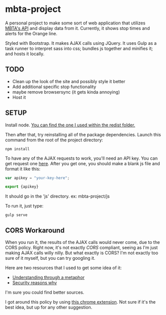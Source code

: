 # mbta-project

A personal project to make some sort of web application that utilizes [MBTA's API](https://www.mbta.com/developers/v3-api) and display data from it. Currently, it shows stop times and alerts for the Orange line. 

Styled with Bootstrap.
It makes AJAX calls using JQuery.
It uses Gulp as a task runner to interpret sass into css; bundles js together and minifies it; and hosts it locally. 

## TODO
- Clean up the look of the site and possibly style it better
- Add additional specific stop functionality
- maybe remove browsersync (it gets kinda annoying)
- Host it 

## SETUP
Install node. [You can find the one I used within the redist folder.](redist/node-v6.17.1-x64.msi)

Then after that, try reinstalling all of the package dependencies.
Launch this command from the root of the project directory:
```
npm install
```

To have any of the AJAX requests to work, you'll need an API key.
You can get request one [here](https://api-v3.mbta.com/).
After you get one, you should make a blank js file and format it like this:
```js
var apikey = "your-key-here";

export {apikey}
```
It should go in the 'js' directory.
ex: mbta-project/js

To run it, just type:

```
gulp serve
```
## CORS Workaround
When you run it, the results of the AJAX calls would never come, due to the CORS policy. 
Right now, it's not exactly *CORS* compliant, seeing as I'm just making AJAX calls willy nilly.
But what exactly is CORS? I'm not exactly too sure of it myself, but you can try googling it.

Here are two resources that I used to get some idea of it:

- [Understanding through a metaphor](https://dev.to/dougblackjr/cors-in-a-way-i-can-understand-501d)
- [Security reasons why](https://www.moesif.com/blog/technical/cors/Authoritative-Guide-to-CORS-Cross-Origin-Resource-Sharing-for-REST-APIs/)

I'm sure you could find better sources.

I got around this policy by using [this chrome extension](https://chrome.google.com/webstore/detail/allow-cors-access-control/lhobafahddgcelffkeicbaginigeejlf?hl=en).
Not sure if it's the best idea, but up for any other suggestion.



